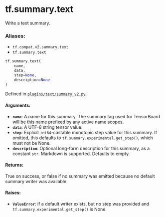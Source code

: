 <div itemscope itemtype="http://developers.google.com/ReferenceObject">
<meta itemprop="name" content="tf.summary.text" />
<meta itemprop="path" content="Stable" />
</div>

# tf.summary.text

Write a text summary.

### Aliases:

* `tf.compat.v2.summary.text`
* `tf.summary.text`

``` python
tf.summary.text(
    name,
    data,
    step=None,
    description=None
)
```



Defined in [`plugins/text/summary_v2.py`](https://github.com/tensorflow/tensorboard/tree/master/tensorboard/plugins/text/summary_v2.py).

<!-- Placeholder for "Used in" -->


#### Arguments:


* <b>`name`</b>: A name for this summary. The summary tag used for TensorBoard will
  be this name prefixed by any active name scopes.
* <b>`data`</b>: A UTF-8 string tensor value.
* <b>`step`</b>: Explicit `int64`-castable monotonic step value for this summary. If
  omitted, this defaults to `tf.summary.experimental.get_step()`, which must
  not be None.
* <b>`description`</b>: Optional long-form description for this summary, as a
  constant `str`. Markdown is supported. Defaults to empty.


#### Returns:

True on success, or false if no summary was emitted because no default
summary writer was available.



#### Raises:


* <b>`ValueError`</b>: if a default writer exists, but no step was provided and
  `tf.summary.experimental.get_step()` is None.